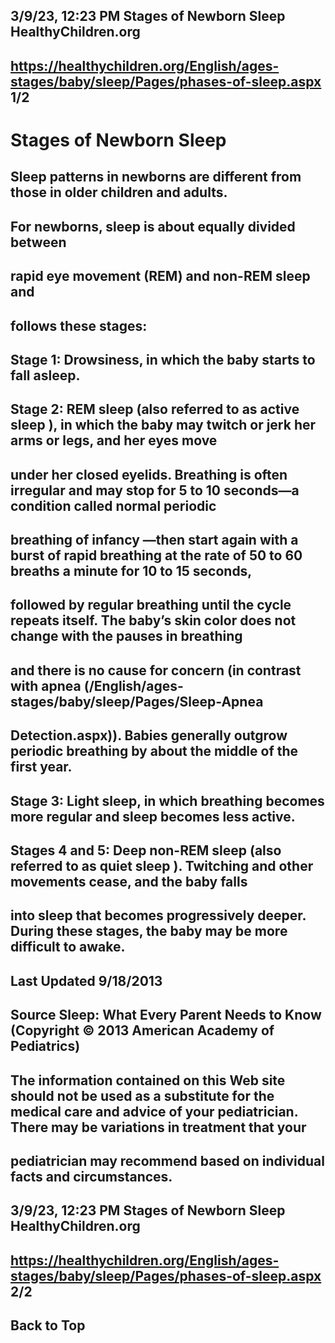 ## 3/9/23, 12:23 PM Stages of Newborn Sleep HealthyChildren.org 

## https://healthychildren.org/English/ages-stages/baby/sleep/Pages/phases-of-sleep.aspx 1/2 

# Stages of Newborn Sleep 

## Sleep patterns in newborns are different from those in older children and adults. 

## For newborns, sleep is about equally divided between 

## rapid eye movement (REM) and non-REM sleep and 

## follows these stages: 

## Stage 1: Drowsiness, in which the baby starts to fall asleep. 

## Stage 2: REM sleep (also referred to as active sleep ), in which the baby may twitch or jerk her arms or legs, and her eyes move 

## under her closed eyelids. Breathing is often irregular and may stop for 5 to 10 seconds—a condition called normal periodic 

## breathing of infancy —then start again with a burst of rapid breathing at the rate of 50 to 60 breaths a minute for 10 to 15 seconds, 

## followed by regular breathing until the cycle repeats itself. The baby’s skin color does not change with the pauses in breathing 

## and there is no cause for concern (in contrast with apnea (/English/ages-stages/baby/sleep/Pages/Sleep-Apnea

## Detection.aspx)). Babies generally outgrow periodic breathing by about the middle of the first year. 

## Stage 3: Light sleep, in which breathing becomes more regular and sleep becomes less active. 

## Stages 4 and 5: Deep non-REM sleep (also referred to as quiet sleep ). Twitching and other movements cease, and the baby falls 

## into sleep that becomes progressively deeper. During these stages, the baby may be more difficult to awake. 

## Last Updated 9/18/2013 

## Source Sleep: What Every Parent Needs to Know (Copyright © 2013 American Academy of Pediatrics) 

## The information contained on this Web site should not be used as a substitute for the medical care and advice of your pediatrician. There may be variations in treatment that your 

## pediatrician may recommend based on individual facts and circumstances. 


## 3/9/23, 12:23 PM Stages of Newborn Sleep HealthyChildren.org 

## https://healthychildren.org/English/ages-stages/baby/sleep/Pages/phases-of-sleep.aspx 2/2 

## Back to Top 



